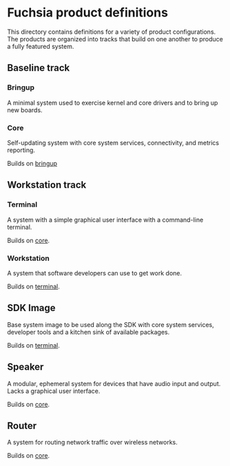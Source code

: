 # Fuchsia product definitions

This directory contains definitions for a variety of product configurations. The
products are organized into tracks that build on one another to produce a fully
featured system.

## Baseline track

### Bringup

A minimal system used to exercise kernel and core drivers and to bring up new
boards.

### Core

Self-updating system with core system services, connectivity, and metrics
reporting.

Builds on [bringup](#bringup)

## Workstation track

### Terminal

A system with a simple graphical user interface with a command-line terminal.

Builds on [core](#core).

### Workstation

A system that software developers can use to get work done.

Builds on [terminal](#terminal).

## SDK Image

Base system image to be used along the SDK with core system services,
developer tools and a kitchen sink of available packages.

Builds on [terminal](#terminal).

## Speaker

A modular, ephemeral system for devices that have audio input and output. Lacks
a graphical user interface.

Builds on [core](#core).

## Router

A system for routing network traffic over wireless networks.

Builds on [core](#core).
